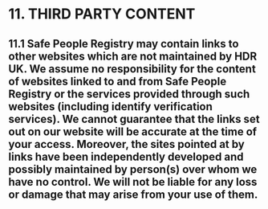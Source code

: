 # 11. THIRD PARTY CONTENT

## 11.1 Safe People Registry may contain links to other websites which are not maintained by HDR UK. We assume no responsibility for the content of websites linked to and from Safe People Registry or the services provided through such websites (including identify verification services). We cannot guarantee that the links set out on our website will be accurate at the time of your access. Moreover, the sites pointed at by links have been independently developed and possibly maintained by person(s) over whom we have no control. We will not be liable for any loss or damage that may arise from your use of them.
